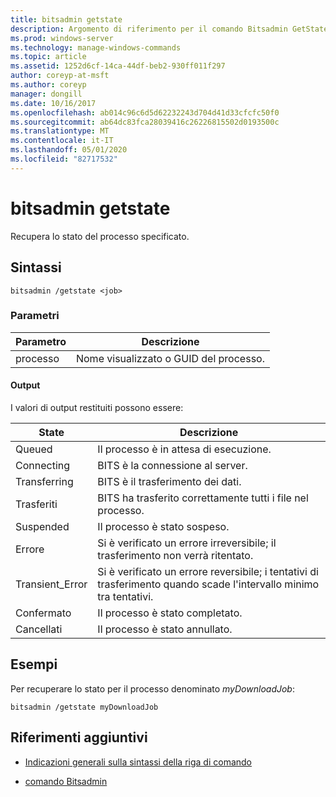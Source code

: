 ```yaml
---
title: bitsadmin getstate
description: Argomento di riferimento per il comando Bitsadmin GetState, che recupera lo stato del processo specificato.
ms.prod: windows-server
ms.technology: manage-windows-commands
ms.topic: article
ms.assetid: 1252d6cf-14ca-44df-beb2-930ff011f297
author: coreyp-at-msft
ms.author: coreyp
manager: dongill
ms.date: 10/16/2017
ms.openlocfilehash: ab014c96c6d5d62232243d704d41d33cfcfc50f0
ms.sourcegitcommit: ab64dc83fca28039416c26226815502d0193500c
ms.translationtype: MT
ms.contentlocale: it-IT
ms.lasthandoff: 05/01/2020
ms.locfileid: "82717532"
---
```

# <a name="bitsadmin-getstate"></a>bitsadmin getstate

Recupera lo stato del processo specificato.

## <a name="syntax"></a>Sintassi

```
bitsadmin /getstate <job>
```

### <a name="parameters"></a>Parametri

| Parametro | Descrizione |
| -------------- | -------------- |
| processo | Nome visualizzato o GUID del processo. |

#### <a name="output"></a>Output

I valori di output restituiti possono essere:

| State | Descrizione |
| --------------- | ----------- |
| Queued | Il processo è in attesa di esecuzione. |
| Connecting | BITS è la connessione al server. |
| Transferring | BITS è il trasferimento dei dati. |
| Trasferiti | BITS ha trasferito correttamente tutti i file nel processo. |
| Suspended | Il processo è stato sospeso. |
| Errore | Si è verificato un errore irreversibile; il trasferimento non verrà ritentato. |
| Transient_Error | Si è verificato un errore reversibile; i tentativi di trasferimento quando scade l'intervallo minimo tra tentativi. |
| Confermato | Il processo è stato completato. |
| Cancellati | Il processo è stato annullato. |

## <a name="examples"></a>Esempi

Per recuperare lo stato per il processo denominato *myDownloadJob*:

```
bitsadmin /getstate myDownloadJob
```

## <a name="additional-references"></a>Riferimenti aggiuntivi

- [Indicazioni generali sulla sintassi della riga di comando](command-line-syntax-key.md)

- [comando Bitsadmin](bitsadmin.md)

